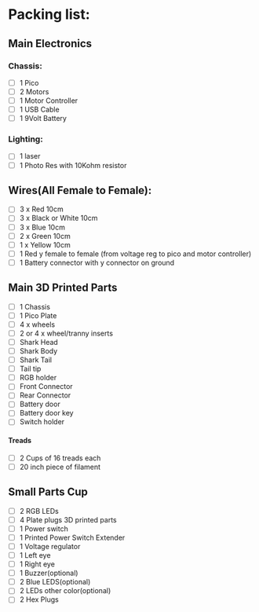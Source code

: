 # Packing list:

## Main Electronics 

### Chassis:  
- [ ] 1 Pico
- [ ] 2 Motors
- [ ] 1 Motor Controller
- [ ] 1 USB Cable
- [ ] 1 9Volt Battery

### Lighting:
- [ ] 1 laser
- [ ] 1 Photo Res with 10Kohm resistor

## Wires(All Female to Female):

- [ ] 3 x Red 10cm
- [ ] 3 x Black or White 10cm
- [ ] 3 x Blue 10cm
- [ ] 2 x Green 10cm
- [ ] 1 x Yellow 10cm
- [ ] 1 Red y female to female (from voltage reg to pico and motor controller)
- [ ] 1 Battery connector with y connector on ground  

## Main 3D Printed Parts    
- [ ] 1 Chassis
- [ ] 1 Pico Plate
- [ ] 4 x wheels
- [ ] 2 or 4 x wheel/tranny inserts
- [ ] Shark Head
- [ ] Shark Body
- [ ] Shark Tail
- [ ] Tail tip
- [ ] RGB holder
- [ ] Front Connector
- [ ] Rear Connector
- [ ] Battery door
- [ ] Battery door key
- [ ] Switch holder

#### Treads  
- [ ] 2 Cups of 16 treads each
- [ ] 20 inch piece of filament  

## Small Parts Cup
- [ ] 2 RGB LEDs 
- [ ] 4 Plate plugs 3D printed parts
- [ ] 1 Power switch
- [ ] 1 Printed Power Switch Extender
- [ ] 1 Voltage regulator
- [ ] 1 Left eye
- [ ] 1 Right eye
- [ ] 1 Buzzer(optional)
- [ ] 2 Blue LEDS(optional)
- [ ] 2 LEDs other color(optional)
- [ ] 2 Hex Plugs
